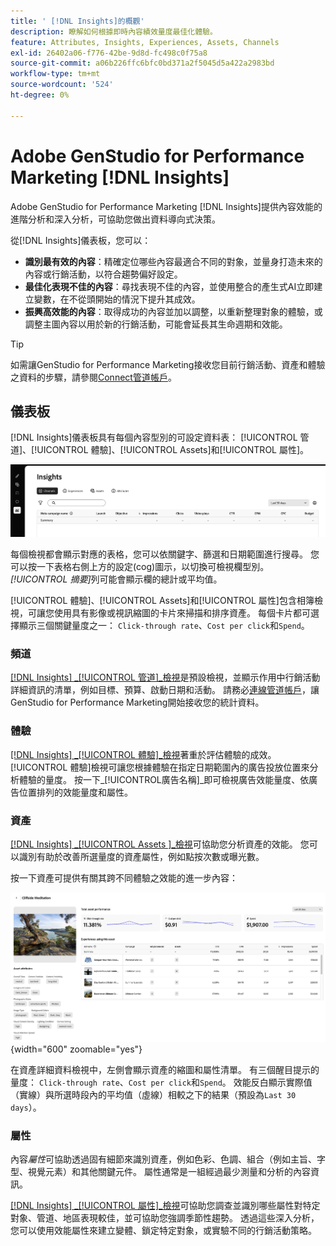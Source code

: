 ```yaml
---
title: ' [!DNL Insights]的概觀'
description: 瞭解如何根據即時內容績效量度最佳化體驗。
feature: Attributes, Insights, Experiences, Assets, Channels
exl-id: 26402a06-f776-42be-9d8d-fc498c0f75a8
source-git-commit: a06b226ffc6bfc0bd371a2f5045d5a422a2983bd
workflow-type: tm+mt
source-wordcount: '524'
ht-degree: 0%

---
```


# Adobe GenStudio for Performance Marketing [!DNL Insights]

Adobe GenStudio for Performance Marketing [!DNL Insights]提供內容效能的進階分析和深入分析，可協助您做出資料導向式決策。

從[!DNL Insights]儀表板，您可以：

- **識別最有效的內容**：精確定位哪些內容最適合不同的對象，並量身打造未來的內容或行銷活動，以符合趨勢偏好設定。
- **最佳化表現不佳的內容**：尋找表現不佳的內容，並使用整合的產生式AI立即建立變數，在不從頭開始的情況下提升其成效。
- **振興高效能的內容**：取得成功的內容並加以調整，以重新整理對象的體驗，或調整主圖內容以用於新的行銷活動，可能會延長其生命週期和效能。

>[!TIP]
>
>如需讓GenStudio for Performance Marketing接收您目前行銷活動、資產和體驗之資料的步驟，請參閱[Connect管道帳戶](connect-channel.md)。

## 儀表板

[!DNL Insights]儀表板具有每個內容型別的可設定資料表： [!UICONTROL 管道]、[!UICONTROL 體驗]、[!UICONTROL Assets]和[!UICONTROL 屬性]。

![[!DNL Insights]儀表板](/help/assets/insights-dashboard.png)

每個檢視都會顯示對應的表格，您可以依關鍵字、篩選和日期範圍進行搜尋。 您可以按一下表格右側上方的設定(cog)圖示，以切換可檢視欄型別。 _[!UICONTROL 摘要]_&#x200B;列可能會顯示欄的總計或平均值。

[!UICONTROL 體驗]、[!UICONTROL Assets]和[!UICONTROL 屬性]包含相簿檢視，可讓您使用具有影像或視訊縮圖的卡片來掃描和排序資產。 每個卡片都可選擇顯示三個關鍵量度之一： `Click-through rate`、`Cost per click`和`Spend`。

### 頻道

[[!DNL Insights] _[!UICONTROL 管道&#x200B;]_檢視](channels.md)是預設檢視，並顯示作用中行銷活動詳細資訊的清單，例如目標、預算、啟動日期和活動。 請務必[連線管道帳戶](connect-channel.md)，讓GenStudio for Performance Marketing開始接收您的統計資料。

### 體驗

[[!DNL Insights] _[!UICONTROL 體驗&#x200B;]_檢視](experiences.md)著重於評估體驗的成效。 [!UICONTROL 體驗]檢視可讓您根據體驗在指定日期範圍內的廣告投放位置來分析體驗的量度。 按一下_[!UICONTROL &#x200B;廣告名稱&#x200B;]_即可檢視廣告效能量度、依廣告位置排列的效能量度和屬性。

### 資產

[[!DNL Insights] _[!UICONTROL Assets ]_檢視](assets.md)可協助您分析資產的效能。 您可以識別有助於改善所選量度的資產屬性，例如點按次數或曝光數。

按一下資產可提供有關其跨不同體驗之效能的進一步內容：

![資產詳細資料](/help/assets/insights-asset-details.png){width="600" zoomable="yes"}

在資產詳細資料檢視中，左側會顯示資產的縮圖和屬性清單。 有三個醒目提示的量度： `Click-through rate`、`Cost per click`和`Spend`。 效能反白顯示實際值（實線）與所選時段內的平均值（虛線）相較之下的結果（預設為`Last 30 days`）。

### 屬性

內容&#x200B;_屬性_&#x200B;可協助透過固有細節來識別資產，例如色彩、色調、組合（例如主旨、字型、視覺元素）和其他關鍵元件。 屬性通常是一組經過最少測量和分析的內容資訊。

[[!DNL Insights] _[!UICONTROL 屬性&#x200B;]_檢視](attributes.md)可協助您調查並識別哪些屬性對特定對象、管道、地區表現較佳，並可協助您強調季節性趨勢。 透過這些深入分析，您可以使用效能屬性來建立變體、鎖定特定對象，或實驗不同的行銷活動策略。
